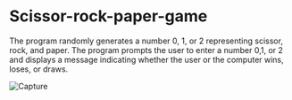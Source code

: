 # Scissor-rock-paper-game
The program randomly generates a number 0, 1, or 2 representing  scissor, rock, and paper. The program prompts the user to enter a number 0,1, or 2 and displays a message indicating whether the user or the computer wins, loses,  or draws.


![Capture](https://user-images.githubusercontent.com/41565191/56095087-78988680-5eee-11e9-817a-bc454e022fa8.PNG)


